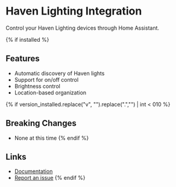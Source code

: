 # Haven Lighting Integration

Control your Haven Lighting devices through Home Assistant.

{% if installed %}
## Features

- Automatic discovery of Haven lights
- Support for on/off control
- Brightness control
- Location-based organization

{% if version_installed.replace("v", "").replace(".","") | int < 010  %}
## Breaking Changes

- None at this time
{% endif %}

## Links

- [Documentation](https://github.com/mickeyschwab/haven-hass)
- [Report an issue](https://github.com/mickeyschwab/haven-hass/issues)
{% endif %} 
